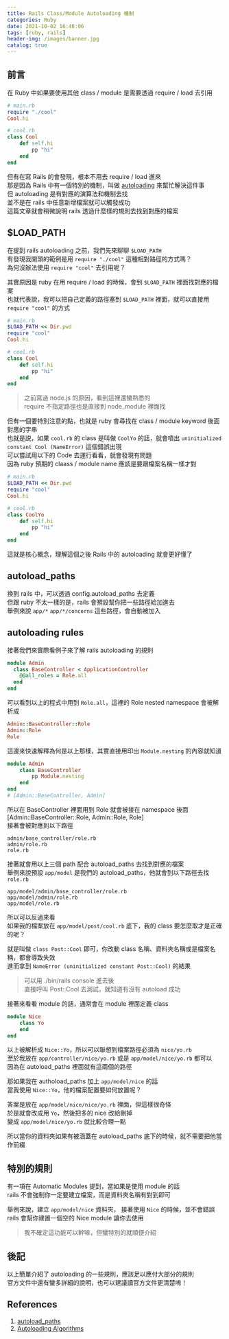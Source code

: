 ```yaml
---
title: Rails Class/Module Autoloading 機制
categories: Ruby
date: 2021-10-02 16:46:06
tags: [ruby, rails]
header-img: /images/banner.jpg
catalog: true
---
```


## 前言 

在 Ruby 中如果要使用其他 class / module 是需要透過 require / load 去引用  

```ruby
# main.rb
require "./cool"
Cool.hi

# cool.rb
class Cool
    def self.hi
        pp "hi"
    end
end
```

但有在寫 Rails 的會發現，根本不用去 require / load 進來  
那是因為 Rails 中有一個特別的機制，叫做 [autoloading](https://rails.ruby.tw/constant_autoloading_and_reloading.html#autoloading-algorithms) 來幫忙解決這件事  
但 autoloading 是有對應的演算法和機制去找  
並不是在 rails 中任意新增檔案就可以觸發成功  
這篇文章就會稍微說明 rails 透過什麼樣的規則去找到對應的檔案  


## $LOAD_PATH

在提到 rails autoloading 之前，我們先來聊聊 `$LOAD_PATH`  
有發現我開頭的範例是用 `require "./cool"` 這種相對路徑的方式嗎？  
為何沒辦法使用 `require "cool"` 去引用呢？  

其實原因是 ruby 在用 require / load 的時候，會到 `$LOAD_PATH` 裡面找對應的檔案  
也就代表說，我可以把自己定義的路徑塞到 `$LOAD_PATH` 裡面，就可以直接用 `require "cool"` 的方式  

```ruby
# main.rb
$LOAD_PATH << Dir.pwd
require "cool"
Cool.hi

# cool.rb
class Cool
    def self.hi
        pp "hi"
    end
end
```

> 之前寫過 node.js 的原因，看到這裡還蠻熟悉的  
> require 不指定路徑也是直接到 node_module 裡面找  

但有一個要特別注意的點，也就是 ruby 會尋找在 class / module keyword 後面對應的字串  
也就是説，如果 `cool.rb` 的 class 是叫做 `CoolYo` 的話，就會噴出 `uninitialized constant Cool (NameError)` 這個錯誤出現  
可以嘗試用以下的 Code 去運行看看，就會發現有問題  
因為 ruby 預期的 claass / module name 應該是要跟檔案名稱一樣才對  

```ruby
# main.rb
$LOAD_PATH << Dir.pwd
require "cool"
Cool.hi

# cool.rb
class CoolYo
    def self.hi
        pp "hi"
    end
end
```

這就是核心概念，理解這個之後 Rails 中的 autoloading 就會更好懂了  


## autoload_paths

換到 rails 中，可以透過 config.autoload_paths 去定義  
但跟 ruby 不太一樣的是，rails 會預設幫你把一些路徑給加進去  
舉例來說 `app/*` `app/*/concerns` 這些路徑，會自動被加入  

## autoloading rules

接著我們來實際看例子來了解 rails autoloading 的規則

```ruby
module Admin
  class BaseController < ApplicationController
    @@all_roles = Role.all
  end
end
```

可以看到以上的程式中用到 `Role.all`，這裡的 Role nested namespace 會被解析成  

```ruby
Admin::BaseController::Role
Admin::Role
Role
```

這邊來快速解釋為何是以上那樣，其實直接用印出 `Module.nesting` 的內容就知道  

```ruby
module Admin
    class BaseController
        pp Module.nesting
    end
end
# [Admin::BaseController, Admin]
```

所以在 BaseController 裡面用到 Role 就會被接在 namespace 後面  
[Admin::BaseController::Role, Admin::Role, Role]  
接著會被對應到以下路徑  

```
admin/base_controller/role.rb
admin/role.rb
role.rb
```

接著就會用以上三個 path 配合 autoload_paths 去找到對應的檔案  
舉例來說預設 `app/model` 是我們的 autoload_paths，他就會到以下路徑去找 `role.rb`

```
app/model/admin/base_controller/role.rb
app/model/admin/role.rb
app/model/role.rb
```

所以可以反過來看  
如果我的檔案放在 `app/model/post/cool.rb` 底下，我的 class 要怎麼取才是正確的呢？  

就是叫做 `class Post::Cool` 即可，你改動 class 名稱、資料夾名稱或是檔案名稱，都會導致失效  
進而拿到 `NameError (uninitialized constant Post::Cool)` 的結果  

> 可以用 ./bin/rails console 進去後  
> 直接呼叫 Post::Cool 去測試，就知道有沒有 autoload 成功  

接著來看看 module 的話，通常會在 module 裡面定義 class  

```ruby
module Nice
    class Yo
    end
end
```

以上被解析成 `Nice::Yo`，所以可以聯想到檔案路徑必須為 `nice/yo.rb`  
至於我放在 `app/controller/nice/yo.rb` 或是 `app/model/nice/yo.rb` 都可以  
因為在 autoload_paths 裡面就有這兩個的路徑  

那如果我在 authoload_paths 加上 `app/model/nice` 的話  
當我使用 `Nice::Yo`，他的檔案配置要如何放置呢？  

答案是放在 `app/model/nice/nice/yo.rb` 裡面，但這樣很奇怪  
於是就會改成用 `Yo`，然後把多的 nice 改給刪掉  
變成 `app/model/nice/yo.rb` 就比較合理一點  

所以當你的資料夾如果有被涵蓋在 autoload_paths 底下的時候，就不需要把他當作前綴  

## 特別的規則  

有一項在 Automatic Modules 提到，當如果是使用 module 的話  
rails 不會強制你一定要建立檔案，而是資料夾名稱有對到即可  

舉例來說，建立 `app/model/nice` 資料夾， 接著使用 `Nice` 的時候，並不會錯誤  
rails 會幫你建置一個空的 Nice module 讓你去使用  

> 我不確定這功能可以幹嘛，但蠻特別的就順便介紹  

## 後記

以上簡單介紹了 autoloading 的一些規則，應該足以應付大部分的規則  
官方文件中還有蠻多詳細的說明，也可以建議讀官方文件更清楚唷！

## References

1. [autoload_paths](https://rails.ruby.tw/constant_autoloading_and_reloading.html#autoload-paths)
2. [Autoloading Algorithms](https://rails.ruby.tw/constant_autoloading_and_reloading.html#autoloading-algorithms)